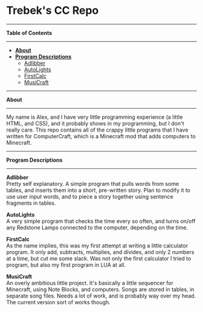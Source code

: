 Trebek's CC Repo
=============

***
<span id="TOC">**Table of Contents**</span>
***
* [**About**](#about) <br/>
* [**Program Descriptions**](#descrip) <br/>
  * <a href="#adlibber">Adlibber</a> <br/>
  * [AutoLights](#autolights) <br/>
  * [FirstCalc](#firstcalc) <br/>
  * [MusiCraft](#musicraft)

***
<span id="about">**About**</span>
***
My name is Alex, and I have very little programming experience (a little HTML, and CSS), and it probably shows in my programming, but I don't really care. This repo contains all of the crappy little programs that I have written for ComputerCraft, which is a Minecraft mod that adds computers to Minecraft.

***
<span id="descrip">**Program Descriptions** </span>
***
<span id="adlibber">**Adlibber**</span> <br />
Pretty self explanatory. A simple program that pulls words from some tables, and inserts them into a short, pre-written story. Plan to modify it to use user input words, and to piece a story together using sentence fragments in tables.

<span id="autolights">**AutoLights**</span> <br />
A very simple program that checks the time every so often, and turns on/off any Redstone Lamps connected to the computer, depending on the time.

<span id="firstcalc">**FirstCalc**</span> <br />
As the name implies, this was my first attempt at writing a little calculator program. It only add, subtracts, multiplies, and divides, and only 2 numbers at a time, but cut me some slack. Was not only the first calculator I tried to program, but also my first program in LUA at all.

<span id="musicraft">**MusiCraft**</span> <br />
An overly ambitious little project. It's basically a little sequencer for Minecraft, using Note Blocks, and computers. Songs are stored in tables, in separate song files. Needs a lot of work, and is probably way over my head. The current version sort of works though.
